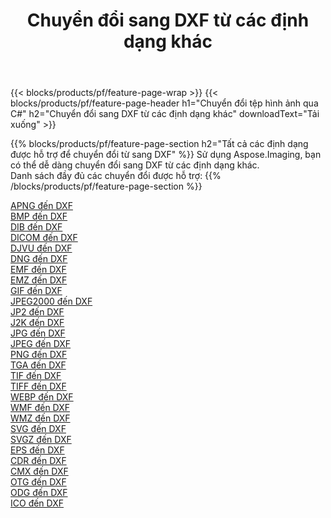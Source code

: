 ﻿---
title: Chuyển đổi sang DXF từ các định dạng khác 
weight: 3920
url: /vi/net/conversion/to/dxf 
lang: vi
langdirlevel: 2
locales: zh-hans,ja,it,ru,de,es,fr,nl,id,lt,pl,pt,vi,tr,ko,zh-hant,ar,hi,th,sv,cs,uk,he
description: Sử dụng Aspose.Imaging, bạn có thể dễ dàng chuyển đổi sang DXF từ các định dạng khác
---

{{< blocks/products/pf/feature-page-wrap >}}
{{< blocks/products/pf/feature-page-header h1="Chuyển đổi tệp hình ảnh qua C#" h2="Chuyển đổi sang DXF từ các định dạng khác" downloadText="Tải xuống" >}}


{{% blocks/products/pf/feature-page-section  h2="Tất cả các định dạng được hỗ trợ để chuyển đổi từ sang DXF" %}}
Sử dụng Aspose.Imaging, bạn có thể dễ dàng chuyển đổi sang DXF từ các định dạng khác.
<br/>
Danh sách đầy đủ các chuyển đổi được hỗ trợ:
{{% /blocks/products/pf/feature-page-section %}}
<div class="container-fluid productfamilypage bg-gray">
    <div class="convertypes bg-gray agp-content section">
        <div class="container">
		<div class="row other-converters">
		    <div class='col-md-2 other-converter remove-lp remove-rp'><a href="/imaging/vi/net/conversion/apng-to-dxf" >APNG đến DXF</a></div>
<div class='col-md-2 other-converter remove-lp remove-rp'><a href="/imaging/vi/net/conversion/bmp-to-dxf" >BMP đến DXF</a></div>
<div class='col-md-2 other-converter remove-lp remove-rp'><a href="/imaging/vi/net/conversion/dib-to-dxf" >DIB đến DXF</a></div>
<div class='col-md-2 other-converter remove-lp remove-rp'><a href="/imaging/vi/net/conversion/dicom-to-dxf" >DICOM đến DXF</a></div>
<div class='col-md-2 other-converter remove-lp remove-rp'><a href="/imaging/vi/net/conversion/djvu-to-dxf" >DJVU đến DXF</a></div>
<div class='col-md-2 other-converter remove-lp remove-rp'><a href="/imaging/vi/net/conversion/dng-to-dxf" >DNG đến DXF</a></div>
<div class='col-md-2 other-converter remove-lp remove-rp'><a href="/imaging/vi/net/conversion/emf-to-dxf" >EMF đến DXF</a></div>
<div class='col-md-2 other-converter remove-lp remove-rp'><a href="/imaging/vi/net/conversion/emz-to-dxf" >EMZ đến DXF</a></div>
<div class='col-md-2 other-converter remove-lp remove-rp'><a href="/imaging/vi/net/conversion/gif-to-dxf" >GIF đến DXF</a></div>
<div class='col-md-2 other-converter remove-lp remove-rp'><a href="/imaging/vi/net/conversion/jpeg2000-to-dxf" >JPEG2000 đến DXF</a></div>
<div class='col-md-2 other-converter remove-lp remove-rp'><a href="/imaging/vi/net/conversion/jp2-to-dxf" >JP2 đến DXF</a></div>
<div class='col-md-2 other-converter remove-lp remove-rp'><a href="/imaging/vi/net/conversion/j2k-to-dxf" >J2K đến DXF</a></div>
<div class='col-md-2 other-converter remove-lp remove-rp'><a href="/imaging/vi/net/conversion/jpg-to-dxf" >JPG đến DXF</a></div>
<div class='col-md-2 other-converter remove-lp remove-rp'><a href="/imaging/vi/net/conversion/jpeg-to-dxf" >JPEG đến DXF</a></div>
<div class='col-md-2 other-converter remove-lp remove-rp'><a href="/imaging/vi/net/conversion/png-to-dxf" >PNG đến DXF</a></div>
<div class='col-md-2 other-converter remove-lp remove-rp'><a href="/imaging/vi/net/conversion/tga-to-dxf" >TGA đến DXF</a></div>
<div class='col-md-2 other-converter remove-lp remove-rp'><a href="/imaging/vi/net/conversion/tif-to-dxf" >TIF đến DXF</a></div>
<div class='col-md-2 other-converter remove-lp remove-rp'><a href="/imaging/vi/net/conversion/tiff-to-dxf" >TIFF đến DXF</a></div>
<div class='col-md-2 other-converter remove-lp remove-rp'><a href="/imaging/vi/net/conversion/webp-to-dxf" >WEBP đến DXF</a></div>
<div class='col-md-2 other-converter remove-lp remove-rp'><a href="/imaging/vi/net/conversion/wmf-to-dxf" >WMF đến DXF</a></div>
<div class='col-md-2 other-converter remove-lp remove-rp'><a href="/imaging/vi/net/conversion/wmz-to-dxf" >WMZ đến DXF</a></div>
<div class='col-md-2 other-converter remove-lp remove-rp'><a href="/imaging/vi/net/conversion/svg-to-dxf" >SVG đến DXF</a></div>
<div class='col-md-2 other-converter remove-lp remove-rp'><a href="/imaging/vi/net/conversion/svgz-to-dxf" >SVGZ đến DXF</a></div>
<div class='col-md-2 other-converter remove-lp remove-rp'><a href="/imaging/vi/net/conversion/eps-to-dxf" >EPS đến DXF</a></div>
<div class='col-md-2 other-converter remove-lp remove-rp'><a href="/imaging/vi/net/conversion/cdr-to-dxf" >CDR đến DXF</a></div>
<div class='col-md-2 other-converter remove-lp remove-rp'><a href="/imaging/vi/net/conversion/cmx-to-dxf" >CMX đến DXF</a></div>
<div class='col-md-2 other-converter remove-lp remove-rp'><a href="/imaging/vi/net/conversion/otg-to-dxf" >OTG đến DXF</a></div>
<div class='col-md-2 other-converter remove-lp remove-rp'><a href="/imaging/vi/net/conversion/odg-to-dxf" >ODG đến DXF</a></div>
<div class='col-md-2 other-converter remove-lp remove-rp'><a href="/imaging/vi/net/conversion/ico-to-dxf" >ICO đến DXF</a></div>
                </div>
        </div>
    </div>
</div>
<br/>

